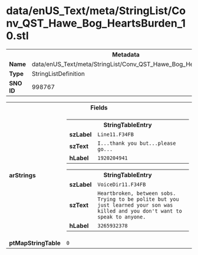<h1>data/enUS_Text/meta/StringList/Conv_QST_Hawe_Bog_HeartsBurden_10.stl</h1><table><tr><th colspan="100%">Metadata</th></tr><tr><td><b>Name</b></td><td>data/enUS_Text/meta/StringList/Conv_QST_Hawe_Bog_HeartsBurden_10.stl</td></tr><tr><td><b>Type</b></td><td>StringListDefinition</td></tr><tr><td><b>SNO ID</b></td><td>998767</td></tr></table>

<table><tr><th colspan="100%">Fields</th></tr><tr><td><b>arStrings</b></td><td><table><tr><th colspan="100%">StringTableEntry</th></tr><tr><td><b>szLabel</b></td><td><code>Line11.F34FB</code></td></tr><tr><td><b>szText</b></td><td><code>I...thank you but...please go...</code></td></tr><tr><td><b>hLabel</b></td><td><code>1920204941</code></td></tr></table>


<table><tr><th colspan="100%">StringTableEntry</th></tr><tr><td><b>szLabel</b></td><td><code>VoiceDir11.F34FB</code></td></tr><tr><td><b>szText</b></td><td><code>Heartbroken, between sobs. Trying to be polite but you just learned your son was killed and you don't want to speak to anyone.</code></td></tr><tr><td><b>hLabel</b></td><td><code>3265932378</code></td></tr></table>


</td></tr><tr><td><b>ptMapStringTable</b></td><td><code>0</code></td></tr></table>

